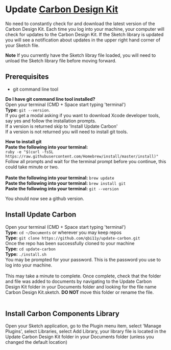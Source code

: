 # Update [Carbon Design Kit](http://www.carbondesignsystem.com/)

No need to constantly check for and download the latest version of the Carbon Design Kit. Each time you log into your machine, your computer will check for updates to the Carbon Design Kit. If the Sketch library is updated you will see a notification about updates in the upper right hand corner of your Sketch file.<br/>

**Note** If you currently have the Sketch libray file loaded, you will need to unload the Sketch library file before moving forward.<br>

## Prerequisites
* git command line tool<br/>

**Do I have git command line tool installed?**<br/>
Open your terminal (CMD + Space start typing 'terminal')<br/>
**Type:** `git --version`.<br/>
If you get a modal asking if you want to download Xcode developer tools, say yes and follow the installation prompts.<br/>
If a version is returned skip to 'Install Update Carbon'<br>
If a version is not returned you will need to install git tools.<br/> 

**How to install git**<br/>
**Paste the following into your terminal:**<br/> `ruby -e "$(curl -fsSL https://raw.githubusercontent.com/Homebrew/install/master/install)"`<br/>Follow all prompts and wait for the terminal prompt before you continue, this could take minute or two.<br/><br/>
**Paste the following into your terminal:** `brew update` <br/>
**Paste the following into your terminal:** `brew install git`<br/>
**Paste the following into your terminal:** `git --version`<br/>

You should now see a github version.<br/>

## Install Update Carbon
Open your terminal (CMD + Space start typing 'terminal')<br/>
**Type:** `cd ~/Documents` or wherever you may keep repos<br/>
**Type:** `git clone https://github.com/qbi11y/update-carbon.git`<br/>
Once the repo has been successfully cloned to your machine<br/>
**Type:** `cd update-carbon`<br/>
**Type:** `./install.sh`<br/>
You may be prompted for your password. This is the password you use to log into your machine.<br/><br/>
This may take a minute to complete. Once complete, check that the folder and file was added to documents by navigating to the Update Carbon Design Kit folder in your Documents folder and looking for the file name Carbon Design Kit.sketch. **DO NOT** move this folder or rename the file.<br><br>

## Install Carbon Components Library
Open your Sketch application, go to the Plugin menu item, select 'Manage Plugins', select Libraries, select Add Library, your library file is located in the Update Carbon Design Kit folder in your Documents folder (unless you changed the default location)<br>
 
